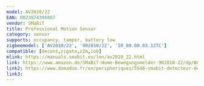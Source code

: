 ```yaml
---
model: AV2010/22
EAN: 8023874395807
vendor: SMaBiT
title: Professional Motion Sensor
category: sensor
supports: occupancy, tamper, battery low
zigbeemodel: ['AV2010/22', '902010/22', 'IR_00.00.03.12TC']
compatible: [deconz,zigate,z2m,iob]
mlink: https://manuals.smabit.eu/len/av2010_22.html
link: https://www.amazon.de/SMaBiT-Home-Bewegungsmelder-902010-22/dp/B00H3NJ20Q
link2: https://www.domadoo.fr/en/peripheriques/5548-smabit-detecteur-de-mouvement-professionnel-zigbee-8023874395807.html
link3: 
---
```

